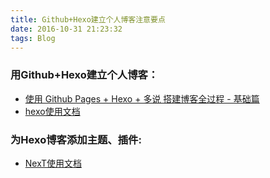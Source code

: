 ```yaml
---
title: Github+Hexo建立个人博客注意要点
date: 2016-10-31 21:23:32
tags: Blog
---
```


### 用Github+Hexo建立个人博客：

- [使用 Github Pages + Hexo + 多说 搭建博客全过程 - 基础篇](http://kiya.space/2015/11/10/use-Github-Pages-Hexo-duoshuo-to-set-up-a-blog-basic-steps/)
- [hexo使用文档](https://hexo.io/zh-cn/)

### 为Hexo博客添加主题、插件:

- [NexT使用文档](http://theme-next.iissnan.com/)
